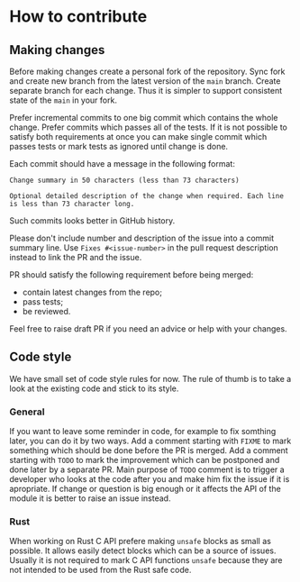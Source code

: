 # How to contribute

## Making changes

Before making changes create a personal fork of the repository. Sync fork and
create new branch from the latest version of the `main` branch. Create separate
branch for each change. Thus it is simpler to support consistent state of the
`main` in your fork.

Prefer incremental commits to one big commit which contains the whole change.
Prefer commits which passes all of the tests. If it is not possible to satisfy
both requirements at once you can make single commit which passes tests or mark
tests as ignored until change is done.

Each commit should have a message in the following format:
```
Change summary in 50 characters (less than 73 characters)

Optional detailed description of the change when required. Each line
is less than 73 character long.
```
Such commits looks better in GitHub history.

Please don't include number and description of the issue into a commit summary
line. Use `Fixes #<issue-number>` in the pull request description instead
to link the PR and the issue.

PR should satisfy the following requirement before being merged:
- contain latest changes from the repo;
- pass tests;
- be reviewed.

Feel free to raise draft PR if you need an advice or help with your changes.

## Code style

We have small set of code style rules for now. The rule of thumb is to take a look
at the existing code and stick to its style.

### General

If you want to leave some reminder in code, for example to fix somthing later,
you can do it by two ways. Add a comment starting with `FIXME` to mark something
which should be done before the PR is merged. Add a comment starting with `TODO`
to mark the improvement which can be postponed and done later by a separate PR.
Main purpose of `TODO` comment is to trigger a developer who looks at the code
after you and make him fix the issue if it is apropriate. If change or question
is big enough or it affects the API of the module it is better to raise an issue
instead.

### Rust

When working on Rust C API prefere making `unsafe` blocks as small as possible.
It allows easily detect blocks which can be a source of issues. Usually it is
not required to mark C API functions `unsafe` because they are not intended to
be used from the Rust safe code.

